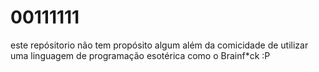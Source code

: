 # 00111111

este repósitorio não tem propósito algum além da comicidade de utilizar uma linguagem de programação esotérica como o Brainf*ck :P
